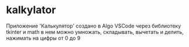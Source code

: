 # kalkylator
Приложение 'Калькулятор' создано в Algo VSCode через библиотеку tkinter и math в нем можно умножать, складывать, вычетать и делить, нажимать на цифры от 0 до 9
